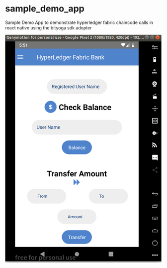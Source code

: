 # sample_demo_app
Sample Demo App to demonstrate hyperledger fabric chaincode calls in react native using the bityoga sdk adopter

![Bank App Screen](https://github.com/anandhakumarpalanisamy/sample_demo_app/blob/master/app_screenshots/bank.png)
